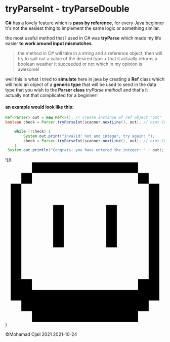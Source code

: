 # tryParseInt - tryParseDouble

**C#** has a lovely feature which is **pass by reference**, for every Java beginner it's not the easiest thing to implement the same logic or something similar.

the most useful method that I used in C# was **tryParse** which made my life easier **to work around input mismatches**.
> the method in C# will take in a string and a reference object, then will try to spit out a value of the desired type + that it actually returns a boolean weather it succeeded or not which in my opinion is awesome!

well this is what I tried to **simulate** here in java by creating a **Ref** class which will hold an object of a **generic type** that will be used to send in the data type that you wish to the **Parser class** *tryParse method*!
and that's it actually not that complicated for a beginner!

#### an example would look like this:

```java
Ref<Parser> out = new Ref<>(); // create instance of ref object "out"
boolean check = Parser.tryParseInt(scanner.nextLine(), out); // hint C#

	while (!check) {
		System.out.print("invalid! not and integer, try again: ");
		check = Parser.tryParseInt(scanner.nextLine(), out); // hint C#
	}
 System.out.println("Congrats! you have entered the integer: " + out);
```

![](<svg role="img" viewBox="0 0 24 24" xmlns="http://www.w3.org/2000/svg"><title>Aseprite</title><path d="M4.006 0v1.6h15.988V0zm15.988 1.6v1.6h1.6V1.6zm1.6 1.6v14.4h-1.6v1.6H4.006v-1.6h-1.6V3.2H.809v17.6h1.599v1.6h1.599V24h15.988v-1.6h1.6v-1.6h1.598V3.2zm-19.187 0h1.599V1.6h-1.6zm4.796 3.2v6.4h1.6V6.4zm7.995 0v6.4h1.599V6.4z"/></svg>)

&copy;Mohamad Ojail 2021
2021-10-24